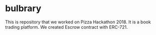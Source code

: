 # bulbrary
This is repository that we worked on Pizza Hackathon 2018. It is a book trading platform. We created Escrow contract with ERC-721.
